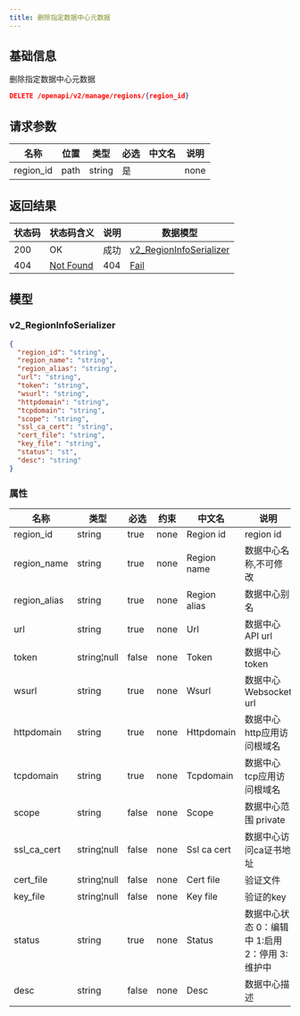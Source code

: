 ```yaml
---
title: 删除指定数据中心元数据
---
```


## 基础信息

删除指定数据中心元数据

```json title="请求路径"
DELETE /openapi/v2/manage/regions/{region_id}
```


## 请求参数

|名称|位置|类型|必选|中文名|说明|
|---|---|---|---|---|---|
|region_id|path|string| 是 ||none|


## 返回结果

|状态码|状态码含义|说明|数据模型|
|---|---|---|---|
|200|OK|成功|[v2_RegionInfoSerializer](#v2_regioninfoserializer)|
|404|[Not Found](https://tools.ietf.org/html/rfc7231#section-6.5.4)|404|[Fail](#schemafail)|

## 模型

### v2_RegionInfoSerializer

```json
{
  "region_id": "string",
  "region_name": "string",
  "region_alias": "string",
  "url": "string",
  "token": "string",
  "wsurl": "string",
  "httpdomain": "string",
  "tcpdomain": "string",
  "scope": "string",
  "ssl_ca_cert": "string",
  "cert_file": "string",
  "key_file": "string",
  "status": "st",
  "desc": "string"
}

```

### 属性

|名称|类型|必选|约束|中文名|说明|
|---|---|---|---|---|---|
|region_id|string|true|none|Region id|region id|
|region_name|string|true|none|Region name|数据中心名称,不可修改|
|region_alias|string|true|none|Region alias|数据中心别名|
|url|string|true|none|Url|数据中心API url|
|token|string¦null|false|none|Token|数据中心token|
|wsurl|string|true|none|Wsurl|数据中心Websocket url|
|httpdomain|string|true|none|Httpdomain|数据中心http应用访问根域名|
|tcpdomain|string|true|none|Tcpdomain|数据中心tcp应用访问根域名|
|scope|string|false|none|Scope|数据中心范围 private|public|
|ssl_ca_cert|string¦null|false|none|Ssl ca cert|数据中心访问ca证书地址|
|cert_file|string¦null|false|none|Cert file|验证文件|
|key_file|string¦null|false|none|Key file|验证的key|
|status|string|true|none|Status|数据中心状态 0：编辑中 1:启用 2：停用 3:维护中|
|desc|string|false|none|Desc|数据中心描述|